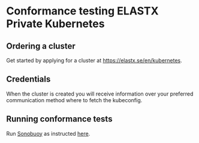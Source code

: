 # Conformance testing ELASTX Private Kubernetes

## Ordering a cluster

Get started by applying for a cluster at https://elastx.se/en/kubernetes.

## Credentials

When the cluster is created you will receive information over your preferred communication method where to fetch the kubeconfig.

## Running conformance tests

Run [Sonobuoy](https://github.com/heptio/sonobuoy) as instructed [here](https://github.com/cncf/k8s-conformance/blob/master/instructions.md).

